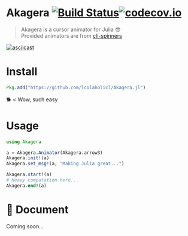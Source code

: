 # **Akagera** [![Build Status](https://travis-ci.org/lcolaholicl/Akagera.jl.svg?branch=master)](https://travis-ci.org/lcolaholicl/Akagera.jl)[![codecov.io](http://codecov.io/github/lcolaholicl/Akagera.jl/coverage.svg?branch=master)](http://codecov.io/github/lcolaholicl/Akagera.jl?branch=master)

> Akagera is a cursor animator for Julia 😎  
> Provided animators are from [cli-spinners](https://github.com/sindresorhus/cli-spinners)

[![asciicast](https://asciinema.org/a/nltcx6DsidnBIvLXRnnfYhWkC.png)](https://asciinema.org/a/nltcx6DsidnBIvLXRnnfYhWkC)

# Install
```julia
Pkg.add("https://github.com/lcolaholicl/Akagera.jl")
```
🐕 < Wow, such easy

# Usage
```julia
using Akagera

a = Akagera.Animator(Akagera.arrow3)
Akagera.init!(a)
Akagera.set_msg!(a, "Making Julia great...")

Akagera.start!(a)
# Heavy computation here...
Akagera.end!(a)
```

# 🚧 Document
Coming soon...
